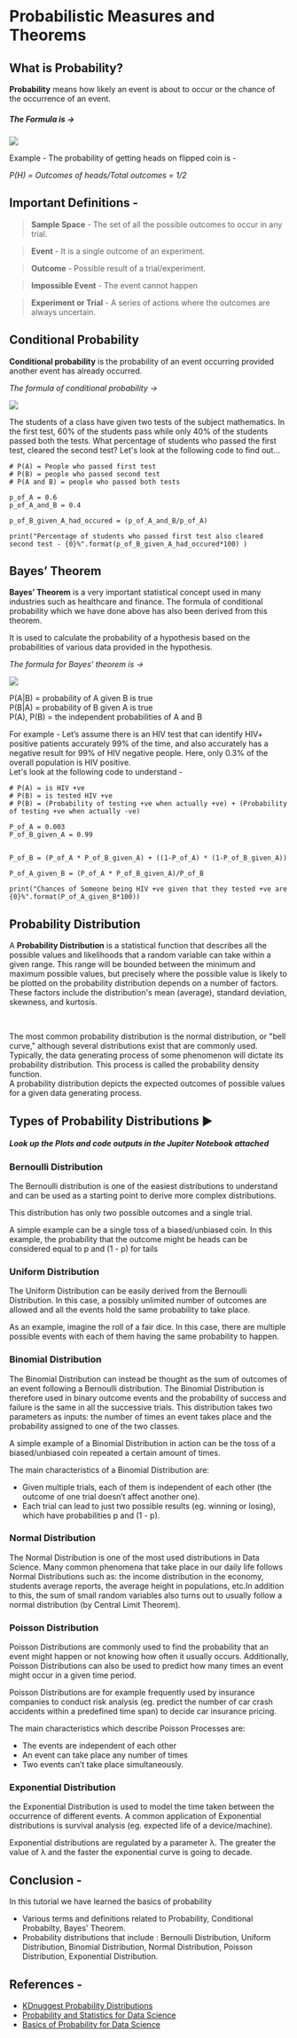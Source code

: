 # **Probabilistic Measures and Theorems**

<h2> What is Probability? </h2>


<p> <b>Probability</b> means how likely an event is about to occur or the chance of the occurrence of an event. </p> 



<h5> <i>The Formula is -></i>  </h5>

<img src="https://cdn1.byjus.com/wp-content/uploads/2018/11/formulas/2016/04/07181418/12.jpg">



Example - The probability of getting heads on flipped coin is - 

<i> P(H) = Outcomes of heads/Total outcomes = 1/2 </i>

<h2> Important Definitions - </h2>



> <b>Sample Space</b> - The set of all the possible outcomes to occur in any trial.

> <b>Event</b> - It is a single outcome of an experiment.


> <b>Outcome</b> - Possible result of a trial/experiment.


> <b>Impossible Event</b> - The event cannot happen


> <b>Experiment or Trial</b> - A series of actions where the outcomes are always uncertain.


<h2>Conditional Probability </h2>

<p><b>Conditional probability</b> is the probability of an event occurring provided another event has already occurred.</p>

<i>The formula of conditional probability -></i>

<img src="https://cdn.kastatic.org/googleusercontent/7wjRBuY3NpLE_lQiypt1E2yIQBxqenT6L92UX22pn5hl5IRNAiRj97tLoWjzU2fJkbzJe_RtZ_kFu9g6gEa156Ov">

<p>The students of a class have given two tests of the subject mathematics. In the first test, 60% of the students pass while only 40% of the students passed both the tests. What percentage of students who passed the first test, cleared the second test? Let's look at the following code to find out... </p>

```
# P(A) = People who passed first test
# P(B) = people who passed second test
# P(A and B) = people who passed both tests

p_of_A = 0.6
p_of_A_and_B = 0.4

p_of_B_given_A_had_occured = (p_of_A_and_B/p_of_A)

print("Percentage of students who passed first test also cleared second test - {0}%".format(p_of_B_given_A_had_occured*100) )
```
<h2>Bayes’ Theorem </h2>

<p><b>Bayes’ Theorem</b>  is a very important statistical concept used in many industries such as healthcare and finance. The formula of conditional probability which we have done above has also been derived from this theorem.

It is used to calculate the probability of a hypothesis based on the probabilities of various data provided in the hypothesis.</p>

<i>The formula for Bayes’ theorem is -></i>

<img src="https://www.gstatic.com/education/formulas2/355397047/en/bayes__theorem.svg">


P(A|B)	=	probability of A given B is true
<br>
P(B|A)	=	probability of B given A is true
<br>
P(A), P(B)	=	the independent probabilities of A and B 


For example - Let’s assume there is an HIV test that can identify HIV+ positive patients accurately 99% of the time, and also accurately has a negative result for 99% of HIV negative people. Here, only 0.3% of the overall population is HIV positive.
<br>
Let's look at the following code to understand -

```
# P(A) = is HIV +ve
# P(B) = is tested HIV +ve
# P(B) = (Probability of testing +ve when actually +ve) + (Probability of testing +ve when actually -ve) 

P_of_A = 0.003
P_of_B_given_A = 0.99


P_of_B = (P_of_A * P_of_B_given_A) + ((1-P_of_A) * (1-P_of_B_given_A))

P_of_A_given_B = (P_of_A * P_of_B_given_A)/P_of_B

print("Chances of Someone being HIV +ve given that they tested +ve are {0}%".format(P_of_A_given_B*100))
```

<h2>Probability Distribution </h2>

<p>A <b>Probability Distribution</b> is a statistical function that describes all the possible values and likelihoods that a random variable can take within a given range. This range will be bounded between the minimum and maximum possible values, but precisely where the possible value is likely to be plotted on the probability distribution depends on a number of factors. These factors include the distribution's mean (average), standard deviation, skewness, and kurtosis.</p>
<br>
<p> The most common probability distribution is the normal distribution, or "bell curve," although several distributions exist that are commonly used. <br> Typically, the data generating process of some phenomenon will dictate its probability distribution. This process is called the probability density function. <br> A probability distribution depicts the expected outcomes of possible values for a given data generating process. </p>

<h2>Types of Probability Distributions ▶ </h2>

<h5><i> Look up the Plots and code outputs in the Jupiter Notebook attached</i> </h5>

<h3>Bernoulli Distribution </h3>
<p>The Bernoulli distribution is one of the easiest distributions to understand and can be used as a starting point to derive more complex distributions.

This distribution has only two possible outcomes and a single trial.

A simple example can be a single toss of a biased/unbiased coin. In this example, the probability that the outcome might be heads can be considered equal to p and (1 - p) for tails </p>

<h3>Uniform Distribution </h3>
<p>The Uniform Distribution can be easily derived from the Bernoulli Distribution. In this case, a possibly unlimited number of outcomes are allowed and all the events hold the same probability to take place.

As an example, imagine the roll of a fair dice. In this case, there are multiple possible events with each of them having the same probability to happen. </p>

<h3>Binomial Distribution </h3>
<p>The Binomial Distribution can instead be thought as the sum of outcomes of an event following a Bernoulli distribution. The Binomial Distribution is therefore used in binary outcome events and the probability of success and failure is the same in all the successive trials. This distribution takes two parameters as inputs: the number of times an event takes place and the probability assigned to one of the two classes.

A simple example of a Binomial Distribution in action can be the toss of a biased/unbiased coin repeated a certain amount of times. </p>

The main characteristics of a Binomial Distribution are:


*   Given multiple trials, each of them is independent of each other (the outcome of one trial doesn’t affect another one).
*   Each trial can lead to just two possible results (eg. winning or losing), which have probabilities p and (1 - p).

<h3>Normal Distribution </h3>
<p>The Normal Distribution is one of the most used distributions in Data Science. Many common phenomena that take place in our daily life follows Normal Distributions such as: the income distribution in the economy, students average reports, the average height in populations, etc.In addition to this, the sum of small random variables also turns out to usually follow a normal distribution (by Central Limit Theorem). </p>

<h3>Poisson Distribution </h3>
<p>Poisson Distributions are commonly used to find the probability that an event might happen or not knowing how often it usually occurs. Additionally, Poisson Distributions can also be used to predict how many times an event might occur in a given time period.

Poisson Distributions are for example frequently used by insurance companies to conduct risk analysis (eg. predict the number of car crash accidents within a predefined time span) to decide car insurance pricing. </p>

The main characteristics which describe Poisson Processes are:


*   The events are independent of each other
*   An event can take place any number of times
*  Two events can’t take place simultaneously.

<h3>Exponential Distribution </h3>
<p> the Exponential Distribution is used to model the time taken between the occurrence of different events. A
common application of Exponential distributions is survival analysis (eg. expected life of a device/machine).

Exponential distributions are regulated by a parameter λ. The greater the value of λ and the faster the exponential curve is going to decade. </p>


<h2>Conclusion -</h2>
<p>In this tutorial we have learned the basics of probability
 </p>

*   Various terms and definitions related to Probability, Conditional Probabilty, Bayes' Theorem.
*   Probability distributions that include : Bernoulli Distribution, Uniform Distribution, Binomial Distribution, Normal Distribution, Poisson Distribution, Exponential Distribution.


<h2>References -  </h2>


*   [KDnuggest Probability Distributions](https://www.kdnuggets.com/2020/02/probability-distributions-data-science.html)
*   [Probability and Statistics for Data Science](https://towardsdatascience.com/probability-and-statistics-for-data-science-part-1-3eed6051c40d)
*  [Basics of Probability for Data Science](https://www.analyticsvidhya.com/blog/2017/02/basic-probability-data-science-with-examples/)
